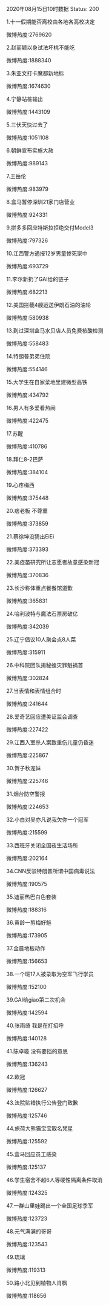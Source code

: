 2020年08月15日10时数据
Status: 200

1.十一假期能否离校由各地各高校决定

微博热度:2769620

2.赵丽颖以身试法坏桃不能吃

微博热度:1888340

3.朱亚文打卡魔都新地标

微博热度:1674630

4.宁静站桩输出

微博热度:1443109

5.三伏天快过去了

微博热度:1051108

6.朝鲜宣布实施大赦

微博热度:989143

7.王岳伦

微博热度:983979

8.盒马暂停深圳21家门店营业

微博热度:924331

9.拼多多回应特斯拉拒绝交付Model3

微博热度:797326

10.江西警方通报12岁男童惨死家中

微博热度:693729

11.李尔新扔了GAI给的链子

微博热度:682213

12.美国拦截4艘运送伊朗石油的油轮

微博热度:580938

13.到过深圳盒马水贝店人员免费核酸检测

微博热度:558483

14.特朗普弟弟住院

微博热度:554146

15.大学生在自家菜地里建微型高铁

微博热度:434792

16.男人有多爱看热闹

微博热度:422475

17.苏醒

微博热度:410786

18.拜仁8-2巴萨

微博热度:384104

19.心疼梅西

微博热度:375448

20.痞老板 不尊重

微博热度:373859

21.蔡徐坤没猜出EiEi

微博热度:373393

22.美疫苗研究所让志愿者故意感染新冠

微博热度:370836

23.长沙称体重点餐餐馆道歉

微博热度:365831

24.哈利波特与魔法石票房破亿

微博热度:342039

25.辽宁倡议10人聚会点8人菜

微博热度:315911

26.中科院团队揭秘蝗灾罪魁祸首

微博热度:302824

27.当表情和表情组合时

微博热度:241644

28.爱奇艺回应遭美证监会调查

微博热度:227422

29.江西入室杀人案致重伤儿童仍昏迷

微博热度:225867

30.贺子秋宠妹

微博热度:225746

31.烟台防空警报

微博热度:224653

32.小白对吴亦凡说我欠你一个冠军

微博热度:215599

33.西班牙关闭全国夜生活场所

微博热度:202164

34.CNN反驳特朗普所谓中国病毒说法

微博热度:190575

35.迪丽热巴白色套装

微博热度:188316

36.黄龄一剪梅好魅

微博热度:173905

37.金晨地板动作

微博热度:156653

38.一个班17人被录取为空军飞行学员

微博热度:152100

39.GAI给giao第二次机会

微博热度:142594

40.张雨绮 我是在打招呼

微博热度:140128

41.陈卓璇 没有要挡的意思

微博热度:136243

42.欧冠

微博热度:126627

43.法院贴错执行公告登门致歉

微博热度:125746

44.旅荷大熊猫宝宝取名梵星

微博热度:125592

45.盒马回应员工感染

微博热度:125137

46.学生宿舍不超6人等硬性隔离条件取消

微博热度:124325

47.一群山里娃踢出一个全国足球季军

微博热度:123723

48.元气满满的哥哥

微博热度:123543

49.琉璃

微博热度:119313

50.路小北见到植物人肖枫

微博热度:118656

